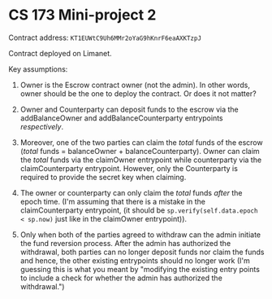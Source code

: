 # CS 173 Mini-project 2

Contract address: `KT1EUWtC9Uh6MMr2oYaG9hKnrF6eaAXKTzpJ`

Contract deployed on Limanet.

Key assumptions:

1. Owner is the Escrow contract owner (not the admin). In other words, owner should be the one to deploy the contract. Or does it not matter?

2. Owner and Counterparty can deposit funds to the escrow via the addBalanceOwner and addBalanceCounterparty entrypoints _respectively_.

3. Moreover, one of the two parties can claim the _total_ funds of the escrow (_total_ funds = balanceOwner + balanceCounterparty). Owner can claim the _total_ funds via the claimOwner entrypoint while counterparty via the claimCounterparty entrypoint. However, only the Counterparty is required to provide the secret key when claiming.

4. The owner or counterparty can only claim the _total_ funds _after_ the epoch time. (I'm assuming that there is a mistake in the claimCounterparty entrypoint, (it should be `sp.verify(self.data.epoch < sp.now)` just like in the claimOwner entrypoint)).

5. Only when both of the parties agreed to withdraw can the admin initiate the fund reversion process. After the admin has authorized the withdrawal, both parties can no longer deposit funds nor claim the funds and hence, the other existing entrypoints should no longer work (I'm guessing this is what you meant by "modifying the existing entry points to include a check for whether the admin has authorized the withdrawal.")
